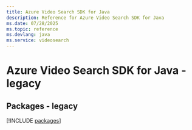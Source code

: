```yaml
---
title: Azure Video Search SDK for Java
description: Reference for Azure Video Search SDK for Java
ms.date: 07/28/2025
ms.topic: reference
ms.devlang: java
ms.service: videosearch
---
```

# Azure Video Search SDK for Java - legacy
## Packages - legacy
[!INCLUDE [packages](video-search-index.md)]